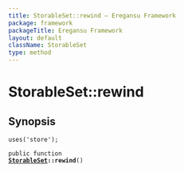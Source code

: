 ```yaml
---
title: StorableSet::rewind — Eregansu Framework
package: framework
packageTitle: Eregansu Framework
layout: default
className: StorableSet
type: method
---
```


# StorableSet::rewind

## Synopsis

<code>uses('store');</code>

<code>public function <b><a href="StorableSet">StorableSet</a>::rewind</b>()</code>


